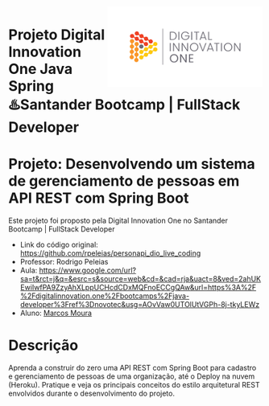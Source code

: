 <img align="right" alt="GIF" height="160px" src="https://github.com/rdeconti/rdeconti-resources/blob/main/Digital%20Innovation%20One%20-%20Logotipo.png" />

#  Projeto Digital Innovation One Java Spring  <br/>♨️Santander Bootcamp | FullStack Developer
# Projeto: Desenvolvendo um sistema de gerenciamento de pessoas em API REST com Spring Boot
Este projeto foi proposto pela Digital Innovation One no Santander Bootcamp | FullStack Developer
- Link do código original: https://github.com/rpeleias/personapi_dio_live_coding
- Professor: Rodrigo Peleias
- Aula: https://www.google.com/url?sa=t&rct=j&q=&esrc=s&source=web&cd=&cad=rja&uact=8&ved=2ahUKEwiIwfPA9ZzyAhXLppUCHcdCDxMQFnoECCgQAw&url=https%3A%2F%2Fdigitalinnovation.one%2Fbootcamps%2Fjava-developer%3Fref%3Dnovotec&usg=AOvVaw0UTOlUtVGPh-8j-tkyLEWz
- Aluno: [Marcos Moura](https://www.linkedin.com/in/marcos-gabriel-lima-moura-3741b015b/)

# Descrição
Aprenda a construir do zero uma API REST com Spring Boot para cadastro e gerenciamento de pessoas de uma organização, até o Deploy na nuvem (Heroku).
Pratique e veja os principais conceitos do estilo arquitetural REST envolvidos durante o desenvolvimento do projeto.

